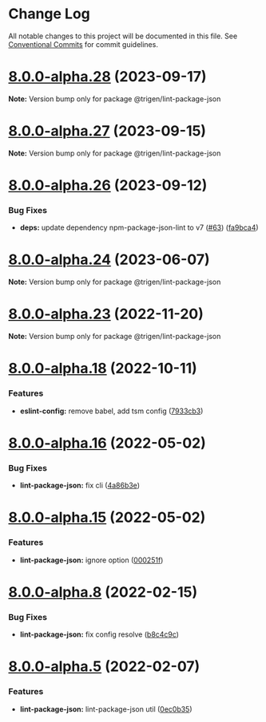 # Change Log

All notable changes to this project will be documented in this file.
See [Conventional Commits](https://conventionalcommits.org) for commit guidelines.

# [8.0.0-alpha.28](https://github.com/TrigenSoftware/scripts/compare/v8.0.0-alpha.27...v8.0.0-alpha.28) (2023-09-17)

**Note:** Version bump only for package @trigen/lint-package-json





# [8.0.0-alpha.27](https://github.com/TrigenSoftware/scripts/compare/v8.0.0-alpha.26...v8.0.0-alpha.27) (2023-09-15)

**Note:** Version bump only for package @trigen/lint-package-json





# [8.0.0-alpha.26](https://github.com/TrigenSoftware/scripts/compare/v8.0.0-alpha.25...v8.0.0-alpha.26) (2023-09-12)


### Bug Fixes

* **deps:** update dependency npm-package-json-lint to v7 ([#63](https://github.com/TrigenSoftware/scripts/issues/63)) ([fa9bca4](https://github.com/TrigenSoftware/scripts/commit/fa9bca4cb21c1c4efefce226a7878ac8e5318066))





# [8.0.0-alpha.24](https://github.com/TrigenSoftware/scripts/compare/v8.0.0-alpha.23...v8.0.0-alpha.24) (2023-06-07)

**Note:** Version bump only for package @trigen/lint-package-json





# [8.0.0-alpha.23](https://github.com/TrigenSoftware/scripts/compare/v8.0.0-alpha.22...v8.0.0-alpha.23) (2022-11-20)

**Note:** Version bump only for package @trigen/lint-package-json





# [8.0.0-alpha.18](https://github.com/TrigenSoftware/scripts/compare/v8.0.0-alpha.17...v8.0.0-alpha.18) (2022-10-11)


### Features

* **eslint-config:** remove babel, add tsm config ([7933cb3](https://github.com/TrigenSoftware/scripts/commit/7933cb3da5b2a1139ded40417bcc4dae6c080977))





# [8.0.0-alpha.16](https://github.com/TrigenSoftware/scripts/compare/v8.0.0-alpha.15...v8.0.0-alpha.16) (2022-05-02)


### Bug Fixes

* **lint-package-json:** fix cli ([4a86b3e](https://github.com/TrigenSoftware/scripts/commit/4a86b3e8748b11ff1375fe58e6244bfb9f765f58))





# [8.0.0-alpha.15](https://github.com/TrigenSoftware/scripts/compare/v8.0.0-alpha.14...v8.0.0-alpha.15) (2022-05-02)


### Features

* **lint-package-json:** ignore option ([000251f](https://github.com/TrigenSoftware/scripts/commit/000251fb56bc1abd977b60f09f8b4257c5a25169))





# [8.0.0-alpha.8](https://github.com/TrigenSoftware/scripts/compare/v8.0.0-alpha.7...v8.0.0-alpha.8) (2022-02-15)


### Bug Fixes

* **lint-package-json:** fix config resolve ([b8c4c9c](https://github.com/TrigenSoftware/scripts/commit/b8c4c9c51516719e4c347abc27cba2e39d464e23))





# [8.0.0-alpha.5](https://github.com/TrigenSoftware/scripts/compare/v8.0.0-alpha.4...v8.0.0-alpha.5) (2022-02-07)


### Features

* **lint-package-json:** lint-package-json util ([0ec0b35](https://github.com/TrigenSoftware/scripts/commit/0ec0b35321a7b2281cc69f08afcf7a6770d6025f))
